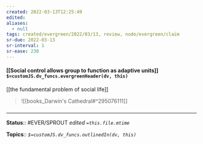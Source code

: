 ```yaml
---
created: 2022-03-13T12:25:49 
edited: 
aliases:
  - null
tags: created/evergreen/2022/03/13, review, node/evergreen/claim
sr-due: 2022-03-13
sr-interval: 1
sr-ease: 230
---
```


#### [[Social control allows group to function as adaptive units]] `$=customJS.dv_funcs.evergreenHeader(dv, this)`

[[the fundamental problem of social life]]

> ![[books_Darwin's Cathedral#^295076111]]

### <hr class="footnote"/>

**Status**:: #EVER/SPROUT
*edited `=this.file.mtime`*

**Topics**:: 
*`$=customJS.dv_funcs.outlinedIn(dv, this)`*
